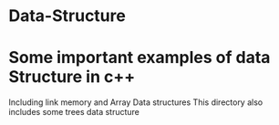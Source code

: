 # Data-Structure
# Some important examples of data Structure in c++

Including link memory and Array Data structures
This directory also includes some trees data structure
